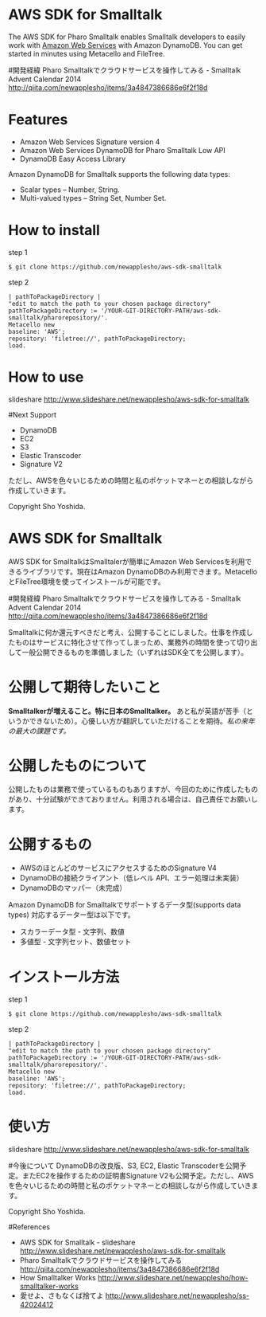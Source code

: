 AWS SDK for Smalltalk
=================

The AWS SDK for Pharo Smalltalk enables Smalltalk developers to easily work with [Amazon Web Services](http://aws.amazon.com/) with Amazon DynamoDB. You can get started in minutes using Metacello and FileTree.

#開発経緯
Pharo Smalltalkでクラウドサービスを操作してみる - Smalltalk Advent Calendar 2014
http://qiita.com/newapplesho/items/3a4847386686e6f2f18d

# Features
* Amazon Web Services Signature version 4
* Amazon Web Services DynamoDB for Pharo Smalltalk Low API
* DynamoDB Easy Access Library

Amazon DynamoDB for Smalltalk supports the following data types:

* Scalar types – Number, String.
* Multi-valued types – String Set, Number Set.

# How to install

step 1
```bash
$ git clone https://github.com/newapplesho/aws-sdk-smalltalk
```

step 2
```smalltalk
| pathToPackageDirectory |
"edit to match the path to your chosen package directory"
pathToPackageDirectory := '/YOUR-GIT-DIRECTORY-PATH/aws-sdk-smalltalk/pharorepository/'.
Metacello new
baseline: 'AWS';
repository: 'filetree://', pathToPackageDirectory;
load.
```

# How to use
slideshare
http://www.slideshare.net/newapplesho/aws-sdk-for-smalltalk


#Next Support
* DynamoDB 
* EC2
* S3
* Elastic Transcoder
* Signature V2

ただし、AWSを色々いじるための時間と私のポケットマネーとの相談しながら作成していきます。

Copyright Sho Yoshida.

AWS SDK for Smalltalk
=================
AWS SDK for SmalltalkはSmalltalerが簡単にAmazon Web Servicesを利用できるライブラリです。現在はAmazon DynamoDBのみ利用できます。MetacelloとFileTree環境を使ってインストールが可能です。


#開発経緯
Pharo Smalltalkでクラウドサービスを操作してみる - Smalltalk Advent Calendar 2014
http://qiita.com/newapplesho/items/3a4847386686e6f2f18d

Smalltalkに何か還元すべきだと考え、公開することにしました。仕事を作成したものはサービスに特化させて作ってしまっため、業務外の時間を使って切り出して一般公開できるものを準備しました（いずれはSDK全てを公開します）。

# 公開して期待したいこと
**Smalltalkerが増えること。特に日本のSmalltalker。** あと私が英語が苦手（というかできないため）。心優しい方が翻訳していただけることを期待。*私の来年の最大の課題です。*

# 公開したものについて
公開したものは業務で使っているものもありますが、今回のために作成したものがあり、十分試験ができておりません。利用される場合は、自己責任でお願いします。

# 公開するもの
* AWSのほとんどのサービスにアクセスするためのSignature V4
* DynamoDBの接続クライアント（低レベル API、エラー処理は未実装）
* DynamoDBのマッパー（未完成）

Amazon DynamoDB for Smalltalkでサポートするデータ型(supports data types)
対応するデーター型は以下です。

* スカラーデータ型 - 文字列、数値
* 多値型 - 文字列セット、数値セット

# インストール方法
step 1
```bash
$ git clone https://github.com/newapplesho/aws-sdk-smalltalk
```

step 2
```smalltalk
| pathToPackageDirectory |
"edit to match the path to your chosen package directory"
pathToPackageDirectory := '/YOUR-GIT-DIRECTORY-PATH/aws-sdk-smalltalk/pharorepository/'.
Metacello new
baseline: 'AWS';
repository: 'filetree://', pathToPackageDirectory;
load.
```

# 使い方
slideshare
http://www.slideshare.net/newapplesho/aws-sdk-for-smalltalk

#今後について
DynamoDBの改良版、S3, EC2, Elastic Transcoderを公開予定。またEC2を操作するための証明書Signature V2も公開予定。ただし、AWSを色々いじるための時間と私のポケットマネーとの相談しながら作成していきます。

Copyright Sho Yoshida.

#References
* AWS SDK for Smalltalk - slideshare http://www.slideshare.net/newapplesho/aws-sdk-for-smalltalk
* Pharo Smalltalkでクラウドサービスを操作してみる http://qiita.com/newapplesho/items/3a4847386686e6f2f18d
* How Smalltalker Works http://www.slideshare.net/newapplesho/how-smalltalker-works
* 愛せよ、さもなくば捨てよ http://www.slideshare.net/newapplesho/ss-42024412

